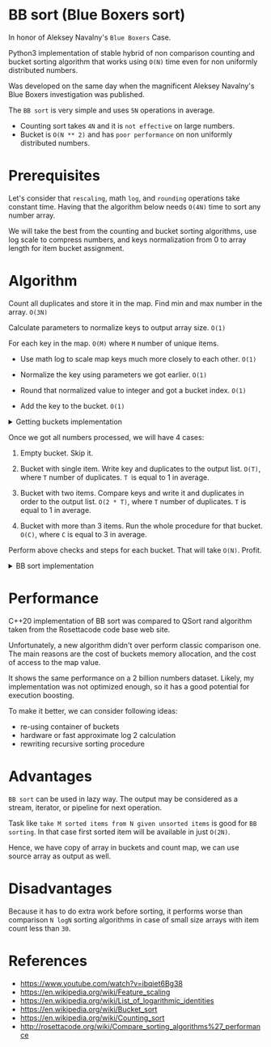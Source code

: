 # BB sort (Blue Boxers sort)

In honor of Aleksey Navalny's ``Blue Boxers`` Case.

Python3 implementation of stable hybrid of non comparison counting and bucket sorting algorithm that works using ``O(N)`` time even for non uniformly distributed numbers.

Was developed on the same day when the magnificent Aleksey Navalny's Blue Boxers investigation was published. 

The ``BB sort`` is very simple and uses ``5N`` operations in average. 

- Counting sort takes ``4N`` and it is ``not effective`` on large numbers.
- Bucket is ``O(N ** 2)`` and has ``poor performance`` on non uniformly distributed numbers.

# Prerequisites

Let's consider that ``rescaling``, math ``log``, and ``rounding`` operations take constant time. Having that the algorithm below needs ``O(4N)`` time to sort any number array. 

We will take the best from the counting and bucket sorting algorithms, use log scale to compress numbers, and keys normalization from 0 to array length for item bucket assignment.

# Algorithm

Count all duplicates and store it in the map. Find min and max number in the array. ``O(3N)``

Calculate parameters to normalize keys to output array size. ``O(1)``

For each key in the map. ``O(M)`` where ``M`` number of unique items.

- Use math log to scale map keys much more closely to each other. ``O(1)``

- Normalize the key using parameters we got earlier. ``O(1)``

- Round that normalized value to integer and got a bucket index. ``O(1)``

- Add the key to the bucket. ``O(1)``

<details>
		<summary> Getting buckets implementation </summary>
  
  ```python

      def Get_buckets(items, count, count_map):

        def Get_log(x):
            if x == 0:     return 0
            if abs(x) < 2: return x
            return math.log2(x) if x > 0 else -math.log2(abs(x))

        def Get_linear_transform_params(x1, x2, y1, y2):
            dx = x1 - x2
            if dx == 0: return 0, 0
            a = (y1 - y2) / dx
            b = y1 - (a * x1)
            return a, b

        min_element, max_element, size =  min(items), max(items), count

        a, b     = Get_linear_transform_params(Get_log(min_element), Get_log(max_element), 0, size)
        buckets  = [None] * (size + 1)

        for item in items: count_map[item] += 1 

        for key in count_map.keys(): 
            # ApplyLinearTransform    
            index = int((a *  Get_log(key)) + b) 
            bucket = buckets[index]
            if bucket:  bucket.append(key)
            else:  buckets[index] =  [key]
        return buckets
   ```  
	
</details>

Once we got all numbers processed, we will have 4 cases: 

1. Empty bucket. Skip it.

2. Bucket with single item. Write key and duplicates to the output list. ``O(T)``, where ``T`` number of duplicates. ``T ``is equal to 1 in average.

3. Bucket with two items. Compare keys and write it and duplicates in order to the output list. ``O(2 * T)``, where ``T`` number of duplicates. ``T`` is equal to 1 in average.

4. Bucket with more than 3 items. Run the whole procedure for that bucket. ``O(C)``, where ``C`` is equal to 3 in average. 

Perform above checks and steps for each bucket. That will take ``O(N)``. Profit. 

<details>
		<summary> BB sort implementation </summary>
  
  ```python

      def BB_sort_core(enumerable, count, output): 

        def Fill_stream(val, output, count_map): 
            for j in range(count_map[val]): output.append(val)

        count_map = defaultdict(int)
        buckets   = Get_buckets(enumerable, count, count_map)

        for bucket in buckets:
            if bucket:
                bucket_count = len(bucket)
                if bucket_count   == 1: Fill_stream(bucket[0], output, count_map)        
                elif bucket_count == 2:
                    b1, b2 = bucket[0], bucket[1]
                    if b1 > b2: b1, b2 = b2, b1
                    Fill_stream(b1, output, count_map)
                    Fill_stream(b2, output, count_map)        
                else:  BB_sort_core(bucket, bucket_count, output)
   ```  
	
</details>

# Performance 

C++20 implementation of BB sort was compared to QSort rand algorithm taken from the Rosettacode code base web site. 

Unfortunately, a new algorithm didn't over perform classic comparison one. The main reasons are the cost of buckets memory allocation, and the cost of access to the map value.

It shows the same performance on a 2 billion numbers dataset. Likely, my implementation was not optimized enough, so it has a good potential for execution boosting. 

To make it better, we can consider following ideas:
- re-using container of buckets
- hardware or fast approximate log 2 calculation
- rewriting recursive sorting procedure

# Advantages

``BB sort`` can be used in lazy way. The output may be considered as a stream, iterator, or pipeline for next operation.

Task like ``take M sorted items from N given unsorted items`` is good for ``BB sorting``. In that case first sorted item will be available in just ``O(2N)``.

Hence, we have copy of array in buckets and count map, we can use source array as output as well.

# Disadvantages

Because it has to do extra work before sorting, it performs worse than comparison ``N logN`` sorting algorithms in case of small size arrays with item count less than ``30``.

# References

- https://www.youtube.com/watch?v=ibqiet6Bg38
- https://en.wikipedia.org/wiki/Feature_scaling
- https://en.wikipedia.org/wiki/List_of_logarithmic_identities
- https://en.wikipedia.org/wiki/Bucket_sort
- https://en.wikipedia.org/wiki/Counting_sort
- http://rosettacode.org/wiki/Compare_sorting_algorithms%27_performance
